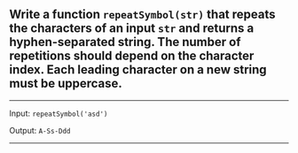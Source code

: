 ## Write a function `repeatSymbol(str)` that repeats the characters of an input `str` and returns a hyphen-separated string. The number of repetitions should depend on the character index. Each leading character on a new string must be uppercase.

***

Input: `repeatSymbol('asd')`

Output: `A-Ss-Ddd`

***
